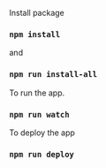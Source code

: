Install package

### `npm install`

and

### `npm run install-all`





To run the app.

### `npm run watch`



To deploy the app

### `npm run deploy`
